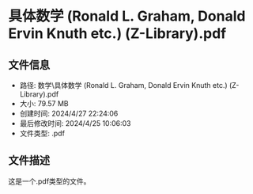 ﻿# 具体数学 (Ronald L. Graham, Donald Ervin Knuth etc.) (Z-Library).pdf

## 文件信息
- 路径: 数学\具体数学 (Ronald L. Graham, Donald Ervin Knuth etc.) (Z-Library).pdf
- 大小: 79.57 MB
- 创建时间: 2024/4/27 22:24:06
- 最后修改时间: 2024/4/25 10:06:03
- 文件类型: .pdf

## 文件描述
这是一个.pdf类型的文件。

